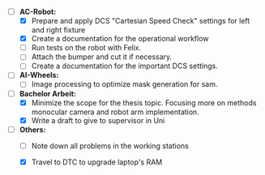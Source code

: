 - [ ] **AC-Robot:**
	- [x] Prepare and apply DCS "Cartesian Speed Check" settings for left and right fixture
	- [x] Create a documentation for the operational workflow
	- [ ] Run tests on the robot with Felix.
	- [ ] Attach the bumper and cut it if necessary.
	- [ ] Create a documentation for the important DCS settings.
- [ ] **AI-Wheels:**
	- [ ] Image processing to optimize mask generation for sam.
- [ ] **Bachelor Arbeit:**
	- [x] Minimize the scope for the thesis topic. Focusing more on methods monocular camera and robot arm implementation.
	- [x] Write a draft to give to supervisor in Uni
- [ ] **Others:**
	- [ ] Note down all problems in the working stations
	- [x] Travel to DTC to upgrade laptop's RAM

